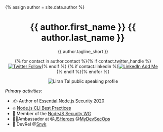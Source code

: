 {% assign author = site.data.author %}
<p align="center">
  <h1 align="center">
    {{ author.first_name }} {{ author.last_name }}
  </h1>
  <p align="center">
    {{ author.tagline_short }}
  </p>
</p>

<p align="center">
{% for contact in author.contact %}{% if contact.twitter_handle %}<a href="{{ contact.twitter}}"><img alt="Twitter Follow" src="https://img.shields.io/twitter/follow/{{ contact.twitter_handle}}?style=social"></a>{% endif %} {% if contact.linkedin %}<a href="{{ contact.linkedin }}"><img alt="LinkedIn Add Me" src="https://img.shields.io/badge/-Add&nbsp;Me&nbsp;on&nbsp;LinkedIn-blue?style=flat-square&logo=Linkedin&logoColor=white"></a>{% endif %}{% endfor %}
</p>

<p align="center">
  <img src="https://github.com/lirantal/public-speaking-template/blob/master/press/liran-tal-header-image.png" alt="Liran Tal public speaking profile" />
</p>

*Primary activities*:

* ✍️ Author of [Essential Node.js Security 2020](http://bit.ly/securenodejs)
* 🔥 [Node.js CLI Best Practices](https://github.com/lirantal/nodejs-cli-apps-best-practices)
* 💚 Member of the [NodeJS Security WG](https://github.com/nodejs/security-wg)
* 🦸‍♂️Ambassador at @[JSHeroes](https://jsheroes.io/) @[MyDevSecOps](https://www.mydevsecops.io/)
* 🥑 DevRel @[Snyk](https://snyk.io/)
